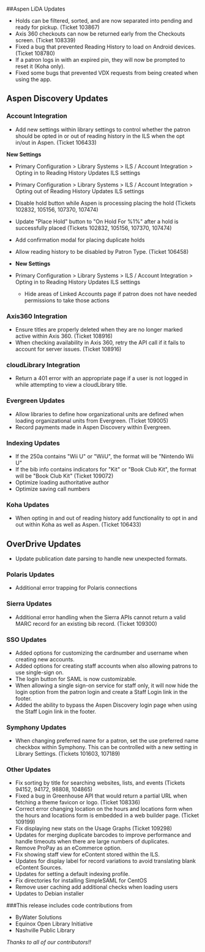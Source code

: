 ##Aspen LiDA Updates
- Holds can be filtered, sorted, and are now separated into pending and ready for pickup. (Ticket 103867) 
- Axis 360 checkouts can now be returned early from the Checkouts screen. (Ticket 108339)
- Fixed a bug that prevented Reading History to load on Android devices. (Ticket 108780)
- If a patron logs in with an expired pin, they will now be prompted to reset it (Koha only).
- Fixed some bugs that prevented VDX requests from being created when using the app.

## Aspen Discovery Updates
### Account Integration
- Add new settings within library settings to control whether the patron should be opted in or out of reading history in the ILS when the opt in/out in Aspen. (Ticket 106433)

**New Settings**
  - Primary Configuration > Library Systems > ILS / Account Integration > Opting in to Reading History Updates ILS settings
  - Primary Configuration > Library Systems > ILS / Account Integration > Opting out of Reading History Updates ILS settings

  - Disable hold button while Aspen is processing placing the hold (Tickets 102832, 105156, 107370, 107474)
  - Update "Place Hold" button to "On Hold For %1%" after a hold is successfully placed (Tickets 102832, 105156, 107370, 107474)
  - Add confirmation modal for placing duplicate holds
  - Allow reading history to be disabled by Patron Type. (Ticket 106458)
  - **New Settings**
  - Primary Configuration > Library Systems > ILS / Account Integration > Opting in to Reading History Updates ILS settings

    - Hide areas of Linked Accounts page if patron does not have needed permissions to take those actions

### Axis360 Integration
- Ensure titles are properly deleted when they are no longer marked active within Axis 360. (Ticket 108916)
- When checking availability in Axis 360, retry the API call if it fails to account for server issues. (Ticket 108916) 

### cloudLibrary Integration
- Return a 401 error with an appropriate page if a user is not logged in while attempting to view a cloudLibrary title. 

### Evergreen Updates
- Allow libraries to define how organizational units are defined when loading organizational units from Evergreen. (Ticket 109005)
- Record payments made in Aspen Discovery within Evergreen.

### Indexing Updates
- If the 250a contains "Wii U" or "WiiU", the format will be "Nintendo Wii U"
- If the bib info contains indicators for "Kit" or "Book Club Kit", the format will be "Book Club Kit" (Ticket 109072)
- Optimize loading authoritative author
- Optimize saving call numbers

### Koha Updates
- When opting in and out of reading history add functionality to opt in and out within Koha as well as Aspen. (Ticket 106433)

## OverDrive Updates
- Update publication date parsing to handle new unexpected formats.

### Polaris Updates
- Additional error trapping for Polaris connections

### Sierra Updates
- Additional error handling when the Sierra APIs cannot return a valid MARC record for an existing bib record. (Ticket 109300)

### SSO Updates
- Added options for customizing the cardnumber and username when creating new accounts.
- Added options for creating staff accounts when also allowing patrons to use single-sign on.
- The login button for SAML is now customizable.
- When allowing a single sign-on service for staff only, it will now hide the login option from the patron login and create a Staff Login link in the footer.
- Added the ability to bypass the Aspen Discovery login page when using the Staff Login link in the footer.

### Symphony Updates
- When changing preferred name for a patron, set the use preferred name checkbox within Symphony. This can be controlled with a new setting in Library Settings. (Tickets 101603, 107189)

### Other Updates
- Fix sorting by title for searching websites, lists, and events (Tickets 94152, 94172, 98808, 104865)
- Fixed a bug in Greenhouse API that would return a partial URL when fetching a theme favicon or logo. (Ticket 108336)
- Correct error changing location on the hours and locations form when the hours and locations form is embedded in a web builder page. (Ticket 109199)
- Fix displaying new stats on the Usage Graphs (Ticket 109298)
- Updates for merging duplicate barcodes to improve performance and handle timeouts when there are large numbers of duplicates. 
- Remove ProPay as an eCommerce option.
- Fix showing staff view for eContent stored within the ILS.
- Updates for display label for record variations to avoid translating blank eContent Sources.
- Updates for setting a default indexing profile. 
- Fix directories for installing SimpleSAML for CentOS
- Remove user caching add additional checks when loading users
- Updates to Debian installer

###This release includes code contributions from
- ByWater Solutions
- Equinox Open Library Initiative
- Nashville Public Library

_Thanks to all of our contributors!!_